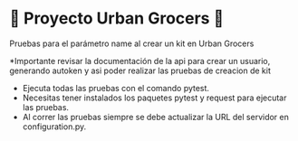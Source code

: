 # 🛒 Proyecto Urban Grocers 🛒
Pruebas para el parámetro name al crear un kit en Urban Grocers

*Importante revisar la documentación de la api para crear un usuario, generando autoken y asi poder realizar las pruebas de creacion de kit
- Ejecuta todas las pruebas con el comando pytest.
- Necesitas tener instalados los paquetes pytest y request para ejecutar las pruebas.
- Al correr las pruebas siempre se debe actualizar la URL del servidor en configuration.py.

